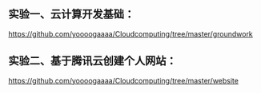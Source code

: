 ## 实验一、云计算开发基础：

https://github.com/yoooogaaaa/Cloudcomputing/tree/master/groundwork

## 实验二、基于腾讯云创建个人网站：

https://github.com/yoooogaaaa/Cloudcomputing/tree/master/website

